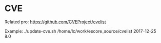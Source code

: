 # CVE

Related pro:   https://github.com/CVEProject/cvelist

Example:
    ./update-cve.sh /home/lc/work/escore_source/cvelist 2017-12-25 8.0

 

